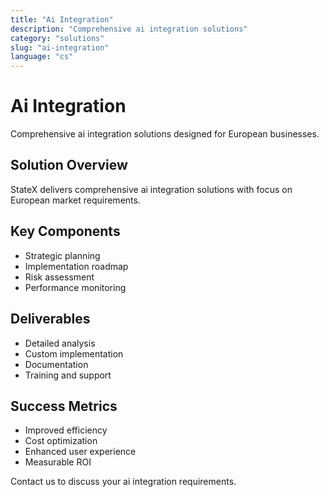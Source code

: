 ```yaml
---
title: "Ai Integration"
description: "Comprehensive ai integration solutions"
category: "solutions"
slug: "ai-integration"
language: "cs"
---
```


# Ai Integration

Comprehensive ai integration solutions designed for European businesses.

## Solution Overview

StateX delivers comprehensive ai integration solutions with focus on European market requirements.

## Key Components

- Strategic planning
- Implementation roadmap
- Risk assessment
- Performance monitoring

## Deliverables

- Detailed analysis
- Custom implementation
- Documentation
- Training and support

## Success Metrics

- Improved efficiency
- Cost optimization
- Enhanced user experience
- Measurable ROI

Contact us to discuss your ai integration requirements.